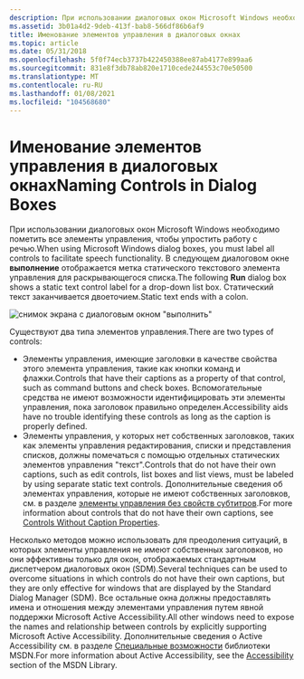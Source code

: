 ```yaml
---
description: При использовании диалоговых окон Microsoft Windows необходимо пометить все элементы управления, чтобы упростить работу с речью. В следующем диалоговом окне Выполнение отображается метка статического текстового элемента управления для раскрывающегося списка. Статический текст заканчивается двоеточием.
ms.assetid: 3b01a4d2-9deb-413f-bab8-566df86b6af9
title: Именование элементов управления в диалоговых окнах
ms.topic: article
ms.date: 05/31/2018
ms.openlocfilehash: 5f0f74ecb3737b422450388ee87ab4177e899aa6
ms.sourcegitcommit: 831e8f3db78ab820e1710cede244553c70e50500
ms.translationtype: MT
ms.contentlocale: ru-RU
ms.lasthandoff: 01/08/2021
ms.locfileid: "104568680"
---
```

# <a name="naming-controls-in-dialog-boxes"></a><span data-ttu-id="9685e-105">Именование элементов управления в диалоговых окнах</span><span class="sxs-lookup"><span data-stu-id="9685e-105">Naming Controls in Dialog Boxes</span></span>

<span data-ttu-id="9685e-106">При использовании диалоговых окон Microsoft Windows необходимо пометить все элементы управления, чтобы упростить работу с речью.</span><span class="sxs-lookup"><span data-stu-id="9685e-106">When using Microsoft Windows dialog boxes, you must label all controls to facilitate speech functionality.</span></span> <span data-ttu-id="9685e-107">В следующем диалоговом окне **выполнение** отображается метка статического текстового элемента управления для раскрывающегося списка.</span><span class="sxs-lookup"><span data-stu-id="9685e-107">The following **Run** dialog box shows a static text control label for a drop-down list box.</span></span> <span data-ttu-id="9685e-108">Статический текст заканчивается двоеточием.</span><span class="sxs-lookup"><span data-stu-id="9685e-108">Static text ends with a colon.</span></span>

![снимок экрана с диалоговым окном "выполнить"](images/fb0bd076-e9f9-4260-a54a-9d7db93157da.jpg)

<span data-ttu-id="9685e-110">Существуют два типа элементов управления.</span><span class="sxs-lookup"><span data-stu-id="9685e-110">There are two types of controls:</span></span>

-   <span data-ttu-id="9685e-111">Элементы управления, имеющие заголовки в качестве свойства этого элемента управления, такие как кнопки команд и флажки.</span><span class="sxs-lookup"><span data-stu-id="9685e-111">Controls that have their captions as a property of that control, such as command buttons and check boxes.</span></span> <span data-ttu-id="9685e-112">Вспомогательные средства не имеют возможности идентифицировать эти элементы управления, пока заголовок правильно определен.</span><span class="sxs-lookup"><span data-stu-id="9685e-112">Accessibility aids have no trouble identifying these controls as long as the caption is properly defined.</span></span>
-   <span data-ttu-id="9685e-113">Элементы управления, у которых нет собственных заголовков, таких как элементы управления редактирования, списки и представления списков, должны помечаться с помощью отдельных статических элементов управления "текст".</span><span class="sxs-lookup"><span data-stu-id="9685e-113">Controls that do not have their own captions, such as edit controls, list boxes and list views, must be labeled by using separate static text controls.</span></span> <span data-ttu-id="9685e-114">Дополнительные сведения об элементах управления, которые не имеют собственных заголовков, см. в разделе [элементы управления без свойств субтитров](controls-without-caption-properties.md).</span><span class="sxs-lookup"><span data-stu-id="9685e-114">For more information about controls that do not have their own captions, see [Controls Without Caption Properties](controls-without-caption-properties.md).</span></span>

<span data-ttu-id="9685e-115">Несколько методов можно использовать для преодоления ситуаций, в которых элементы управления не имеют собственных заголовков, но они эффективны только для окон, отображаемых стандартным диспетчером диалоговых окон (SDM).</span><span class="sxs-lookup"><span data-stu-id="9685e-115">Several techniques can be used to overcome situations in which controls do not have their own captions, but they are only effective for windows that are displayed by the Standard Dialog Manager (SDM).</span></span> <span data-ttu-id="9685e-116">Все остальные окна должны предоставлять имена и отношения между элементами управления путем явной поддержки Microsoft Active Accessibility.</span><span class="sxs-lookup"><span data-stu-id="9685e-116">All other windows need to expose the names and relationship between controls by explicitly supporting Microsoft Active Accessibility.</span></span> <span data-ttu-id="9685e-117">Дополнительные сведения о Active Accessibility см. в разделе [Специальные возможности](/windows/desktop/accessibility) библиотеки MSDN.</span><span class="sxs-lookup"><span data-stu-id="9685e-117">For more information about Active Accessibility, see the [Accessibility](/windows/desktop/accessibility) section of the MSDN Library.</span></span>

 

 
